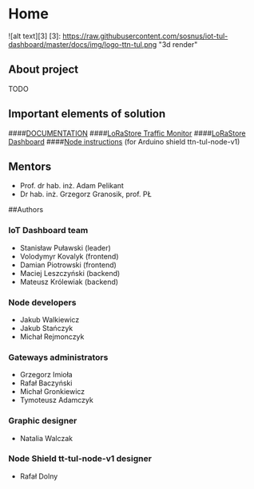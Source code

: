 ﻿# Home <Name>
![alt text][3]
[3]: https://raw.githubusercontent.com/sosnus/iot-tul-dashboard/master/docs/img/logo-ttn-tul.png "3d render"
## About project
TODO

## Important elements of solution
####[DOCUMENTATION](https://iot-tul-dashboard.readthedocs.io/en/latest/)
####[LoRaStore Traffic Monitor](https://lora-websocket.azurewebsites.net/)
####[LoRaStore Dashboard](https://sosnus.github.io/iot-tul/Charts.html)
####[Node instructions](./Node/manual.md)  (for Arduino shield ttn-tul-node-v1)


## Mentors
* Prof. dr hab. inż. Adam Pelikant
* Dr hab. inż. Grzegorz Granosik, prof. PŁ

##Authors

### IoT Dashboard team
* Stanisław Puławski (leader)
* Volodymyr Kovalyk (frontend)
* Damian Piotrowski (frontend)
* Maciej Leszczyński (backend)
* Mateusz Królewiak (backend)

### Node developers
* Jakub Walkiewicz
* Jakub Stańczyk
* Michał Rejmonczyk

### Gateways administrators
* Grzegorz Imioła
* Rafał Baczyński
* Michał Gronkiewicz
* Tymoteusz Adamczyk

### Graphic designer
* Natalia Walczak

### Node Shield tt-tul-node-v1 designer
* Rafał Dolny
